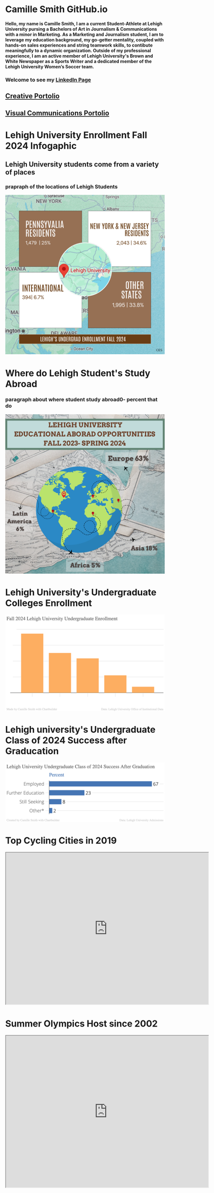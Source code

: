 # Camille Smith GitHub.io
#### Hello, my name is Camille Smith, I am a current Student-Athlete at Lehigh University pursing a Bachelors of Art in Journalism & Communications with a minor in Marketing. As a Marketing and Journalism student, I am to leverage my education background, my go-getter mentality, coupled with hands-on sales experiences and string teamwork skills, to contibute  meaningfully to a dynamic organization. Outside of my professional experience, I am an active member of Lehigh University's Brown and White Newspaper as a Sports Writer and a dedicated member of the Lehigh University Women’s Soccer team.

### Welcome to see my [LinkedIn Page](https://www.linkedin.com/in/camille-smith-94259b24b/)

## [Creative Portolio](https://camillesmithportfolio.my.canva.site)
## [Visual Communications Portolio](https://csmithvisualcommunications.my.canva.site)

# Lehigh University Enrollment Fall 2024 Infogaphic 
## Lehigh University students come from a variety of places
### prapraph of the locations of Lehigh Students 
![Lehigh University Enrollment Fall 2024](https://github.com/cesmith9/cesmith9.github.io/blob/main/Lehigh%20Undergrad%20Enrollment%20Fall%20'24.png?raw=true)

# Where do Lehigh Student's Study Abroad 
### paragraph about where student study abroad0- percent that do 
![Lehigh University Study Abroad Locations](https://github.com/cesmith9/cesmith9.github.io/blob/main/Study%20Abroad%20LU%20.png?raw=true)

# Lehigh University's Undergraduate Colleges Enrollment 
![ my image](https://github.com/cesmith9/cesmith9.github.io/blob/main/Fall2024LU_UndergraduateEnrollment.png?raw=true)

# Lehigh university's Undergraduate Class of 2024 Success after Graducation
![Lehigh University Class of 2024 Success After Graduation](https://github.com/cesmith9/cesmith9.github.io/blob/6d976f665a251b8e0a26ba5ba086648bfddfef13/Lehigh_University_Undergraduate_Class_of_2024_Success_After_Graduation__Percent_chartbuilder.png)

# Top Cycling Cities in 2019
<iframe src="https://www.google.com/maps/d/u/0/embed?mid=14ECvCvd6T3hDLHKMKagurewfFjxrvYg&ehbc=2E312F" width="640" height="480"></iframe>

# Summer Olympics Host since 2002
<iframe src="https://www.google.com/maps/d/u/0/embed?mid=1UWxZ0yU9kvbGQBLMg0VZc4l0vW23BTg&ehbc=2E312F" width="640" height="480"></iframe>
